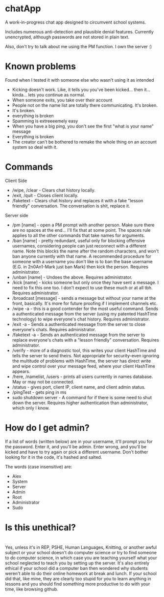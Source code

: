 # chatApp
A work-in-progress chat app designed to circumvent school systems. 

Includes numerous anti-detection and plausible denial features. 
Currently unencrypted, although passwords are not stored in plain text.

Also, don't try to talk about me using the PM function. I own the server :)

# Known problems
Found when I tested it with someone else who wasn't using it as intended
- Kicking doesn't work. Like, it tells you you've been kicked... then it... kinda... lets you continue as normal.
- When someone exits, you take over their account
- People not on the name list are totally there communicating. It's broken.
- It's broken.
- everything is broken
- Spamming is extreeeemely easy
- When you have a big ping, you don't see the first "what is your name" message
- Everything is broken
- The creator can't be bothered to remake the whole thing on an account system so deal with it.

# Commands
Client Side
- /wipe, /clear - Clears chat history locally.
- /exit, /quit - Closes client locally.
- /faketext - Clears chat history and replaces it with a fake "lesson friendly" conversation. The conversation is shit, replace it.

Server side
- /pm [name] - open a PM prompt with another person. Make sure there are no spaces at the end... I'll fix that at some point. The spaces rule applies to all the other commands that take names for arguments.
- /ban [name] - pretty redundant, useful only for blocking offensive usernames, considering people can just reconnect with a different name. Note this blocks the name after the random characters, and won't ban anyone currently with that name. A recommended procedure for someone with a username you don't like is to ban the base username (E.G. in 2n0An1-Mark just ban Mark) then kick the person. Requires administrator. 
- /unban [name] - Undoes the above. Requires administrator.
- /kick [name] - kicks someone but only once they have sent a message. I need to fix this one too. I don't expect to use these much or at all tbh. Requires administrator.
- /broadcast [message] - sends a message but without your name at the front, basically. It's more for future proofing if I implement channels etc.
- /wipe -a - this is a good contender for the most useful command. Sends a authenticated message from the server (using my patented HashTime technology) to wipe everyone's chat history. Requires administrator.
- /exit -a - Sends a authenticated message from the server to close everyone's chats. Requires administrator.
- /faketext -a - Sends an authenticated message from the server to replace everyone's chats with a "lesson friendly" conversation. Requires administrator.
- /verify - more of a diagnostic tool, this writes your client HashTime and tells the server to send theirs. Not appropriate for security-even ignoring the multitude of problems with HashTime, the server has direct write and wipe control over your message feed, where your client HashTime appears. 
- /here, /namelist, /users - prints all users currently in names database. May or may not be connected. 
- /status - gives port, client IP, client name, and client admin status.
- /pingTest - gets ping in ms
- sudo shutdown server - A command for if there is some need to shut down the server. Requires higher authentication than administrator, which only I know.

# How do I get admin?
If a list of words (written below) are in your username, it'll prompt you for the password. Enter it, and you'll be admin. Enter wrong, and you'll be kicked and have to try again or pick a different username. Don't bother looking for it in the code, it's hashed and salted.

The words (case insensitive) are:
- Alex
- System
- Server
- Admin
- Root
- Administrator
- Sudo

# Is this unethical?
# <rant>
Yes, unless it's in REP, PSHE, Human Languages, Knitting, or another awful subject or your school doesn't do computer science or try to find someone to do computer science, in which case you are teaching yourself what your school neglected to teach you by setting up the server. It's also entirely ethical if your school did a computer ban then wondered why students weren't able to do their online homework at break and lunch. If your school did that, like mine, they are clearly too stupid for you to learn anything in lessons and you should find something more productive to do with your time, like browsing github.

# </rant>